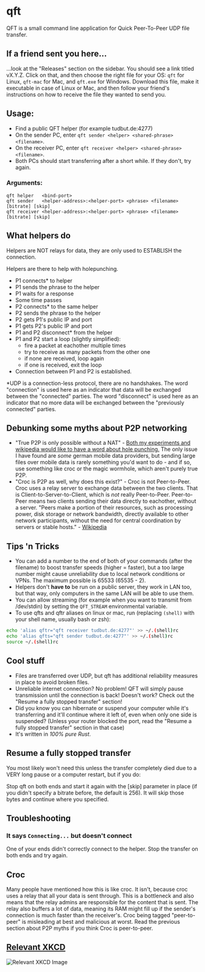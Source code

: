 # qft
QFT is a small command line application for Quick Peer-To-Peer UDP file transfer.

## If a friend sent you here...

...look at the "Releases" section on the sidebar. You should see a link titled vX.Y.Z. Click on
that, and then choose the right file for your OS: `qft` for Linux, `qft-mac` for Mac, and `qft.exe`
for Windows. Download this file, make it executable in case of Linux or Mac, and then follow your 
friend's instructions on how to receive the file they wanted to send you.

## Usage:
- Find a public QFT helper (for example tudbut.de:4277)
- On the sender PC, enter `qft sender <helper> <shared-phrase> <filename>`.
- On the receiver PC, enter `qft receiver <helper> <shared-phrase> <filename>`.
- Both PCs should start transferring after a short while. If they don't, try again.

### Arguments:
```
qft helper   <bind-port>
qft sender   <helper-address>:<helper-port> <phrase> <filename> [bitrate] [skip]
qft receiver <helper-address>:<helper-port> <phrase> <filename> [bitrate] [skip]
```

## What helpers do

Helpers are NOT relays for data, they are only used to ESTABLISH the connection.

Helpers are there to help with holepunching.
- P1 connects\* to helper
- P1 sends the phrase to the helper
- P1 waits for a response
- Some time passes
- P2 connects\* to the same helper
- P2 sends the phrase to the helper
- P2 gets P1's public IP and port
- P1 gets P2's public IP and port
- P1 and P2 disconnect\* from the helper
- P1 and P2 start a loop (slightly simplified):
  - fire a packet at eachother multiple times
  - try to receive as many packets from the other one
  - if none are received, loop again
  - if one is received, exit the loop
- Connection between P1 and P2 is established.

\*UDP is a connection-less protocol, there are no handshakes. The word "connection" is used here as
an indicator that data will be exchanged between the "connected" parties. The word "disconnect" is used
here as an indicator that no more data will be exchanged between the "previously connected" parties.

## Debunking some myths about P2P networking

- "True P2P is only possible without a NAT" - [Both my experiments and wikipedia would like to
have a word about hole punching.](https://en.wikipedia.org/wiki/UDP_hole_punching) The only issue I
have found are *some* german mobile data providers, but sending large files over mobile data is
rarely something you'd want to do - and if so, use something like croc or the magic wormhole, which
aren't purely true P2P.
- "Croc is P2P as well, why does this exist?" - Croc is not Peer-to-Peer. Croc uses a relay server
to exchange data between the two clients. That is Client-to-Server-to-Client, which is *not* really
Peer-to-Peer. Peer-to-Peer means two clients sending their data directly to eachother, without a
server. "Peers make a portion of their resources, such as processing power, disk storage or network
bandwidth, directly available to other network participants, without the need for central
coordination by servers or stable hosts." - [Wikipedia](https://en.wikipedia.org/wiki/Peer-to-peer)

## Tips 'n Tricks
- You can add a number to the end of both of your commands (after the filename) to
  boost transfer speeds (higher = faster), but a too large number might cause unreliability
  due to local network conditions or VPNs. The maximum possible is 65533 (65535 - 2).
- Helpers don't **have to** be run on a public server, they work in LAN too, but that way, only
  computers in the same LAN will be able to use them.
- You can allow streaming (for example when you want to transmit from /dev/stdin) by setting
  the `QFT_STREAM` environmental variable.
- To use qfts and qftr aliases on linux or mac, run (replacing `(shell)` with your shell name,
  usually bash or zsh):
```sh
echo 'alias qftr="qft receiver tudbut.de:4277"' >> ~/.(shell)rc
echo 'alias qfts="qft sender tudbut.de:4277"' >> ~/.(shell)rc
source ~/.(shell)rc
```

## Cool stuff
- Files are transferred over UDP, but qft has additional reliability measures in place to avoid
  broken files.
- Unreliable internet connection? No problem! QFT will simply pause transmission until the
  connection is back! Doesn't work? Check out the "Resume a fully stopped transfer" section!
- Did you know you can hibernate or suspend your computer while it's transferring and it'll continue
  where it left of, even when only one side is suspended? (Unless your router blocked the port, read 
  the "Resume a fully stopped transfer" section in that case)
- It's written in *100% pure Rust*.

## Resume a fully stopped transfer
You most likely won't need this unless the transfer completely died due to a VERY long pause or a
computer restart, but if you do:

Stop qft on both ends and start it again with the [skip] parameter in place (if you didn't specify a
bitrate before, the default is 256). It will skip those bytes and continue where you specified.

## Troubleshooting

### It says `Connecting...` but doesn't connect
One of your ends didn't correctly connect to the helper. Stop the transfer on both ends
and try again.

## Croc

Many people have mentioned how this is like croc. It isn't, because croc uses a relay that all your
data is sent through. This is a bottleneck and also means that the relay admins are responsible for
the content that is sent. The relay also buffers a lot of data, meaning its RAM might fill up if the
sender's connection is much faster than the receiver's. Croc being tagged "peer-to-peer" is
misleading at best and malicious at worst. Read the previous section about P2P myths if you think
Croc is peer-to-peer.

## [Relevant XKCD](https://xkcd.com/949)

![Relevant XKCD Image](https://imgs.xkcd.com/comics/file_transfer.png)
